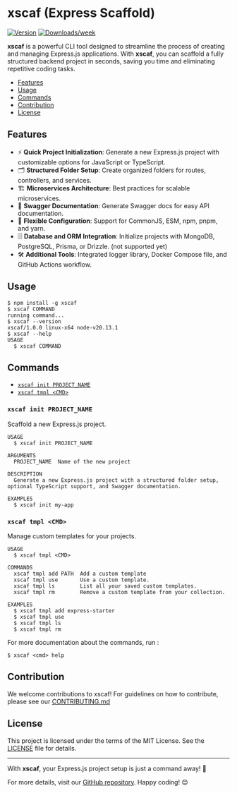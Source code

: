 # xscaf (Express Scaffold)

[![Version](https://img.shields.io/npm/v/xscaf.svg)](https://npmjs.org/package/xscaf)
[![Downloads/week](https://img.shields.io/npm/dw/xscaf.svg)](https://npmjs.org/package/xscaf)

**xscaf** is a powerful CLI tool designed to streamline the process of creating and managing Express.js applications. With **xscaf**, you can scaffold a fully structured backend project in seconds, saving you time and eliminating repetitive coding tasks.

<!-- toc -->

- [Features](#features)
- [Usage](#usage)
- [Commands](#commands)
- [Contribution](#contribution)
- [License](#license)
<!-- tocstop -->

## Features

- ⚡ **Quick Project Initialization**: Generate a new Express.js project with customizable options for JavaScript or TypeScript.
- 🗂️ **Structured Folder Setup**: Create organized folders for routes, controllers, and services.
- 🏗️ **Microservices Architecture**: Best practices for scalable microservices.
- 📜 **Swagger Documentation**: Generate Swagger docs for easy API documentation.
- 🔧 **Flexible Configuration**: Support for CommonJS, ESM, npm, pnpm, and yarn.
- 🗄️ **Database and ORM Integration**: Initialize projects with MongoDB, PostgreSQL, Prisma, or Drizzle. (not supported yet)
- 🛠️ **Additional Tools**: Integrated logger library, Docker Compose file, and GitHub Actions workflow.

## Usage

```sh-session
$ npm install -g xscaf
$ xscaf COMMAND
running command...
$ xscaf --version
xscaf/1.0.0 linux-x64 node-v20.13.1
$ xscaf --help
USAGE
  $ xscaf COMMAND
```

## Commands

- [`xscaf init PROJECT_NAME`](#xscaf-init-project_name)
- [`xscaf tmpl <CMD>`](#xscaf-tmpl-cmd)

### `xscaf init PROJECT_NAME`

Scaffold a new Express.js project.

```
USAGE
  $ xscaf init PROJECT_NAME

ARGUMENTS
  PROJECT_NAME  Name of the new project

DESCRIPTION
  Generate a new Express.js project with a structured folder setup, optional TypeScript support, and Swagger documentation.

EXAMPLES
  $ xscaf init my-app
```

### `xscaf tmpl <CMD>`

Manage custom templates for your projects.

```
USAGE
  $ xscaf tmpl <CMD>

COMMANDS
  xscaf tmpl add PATH  Add a custom template
  xscaf tmpl use       Use a custom template.
  xscaf tmpl ls        List all your saved custom templates.
  xscaf tmpl rm        Remove a custom template from your collection.

EXAMPLES
  $ xscaf tmpl add express-starter
  $ xscaf tmpl use
  $ xscaf tmpl ls
  $ xscaf tmpl rm
```

For more documentation about the commands, run :
```
$ xscaf <cmd> help
```
## Contribution

We welcome contributions to xscaf! For guidelines on how to contribute, please see our [CONTRIBUTING.md](https://github.com/Younesfdj/xscaf-cli/blob/main/CONTRIBUTING.md)

## License

This project is licensed under the terms of the MIT License. See the [LICENSE](https://github.com/Younesfdj/xscaf-cli/blob/main/LICENSE) file for details.

---

With **xscaf**, your Express.js project setup is just a command away! 🚀

For more details, visit our [GitHub repository](https://github.com/Younesfdj/xscaf-cli). Happy coding! 😊
